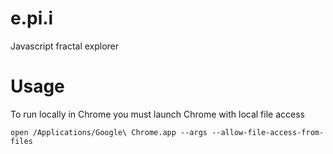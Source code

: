 e.pi.i
======

Javascript fractal explorer

# Usage

To run locally in Chrome you must launch Chrome with local file access

	open /Applications/Google\ Chrome.app --args --allow-file-access-from-files
